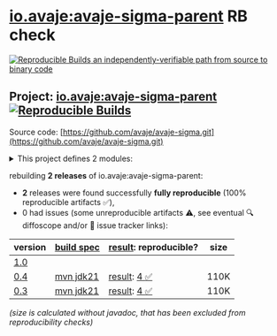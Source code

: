 [io.avaje:avaje-sigma-parent](https://central.sonatype.com/artifact/io.avaje/avaje-sigma-parent/versions) RB check
=======

[![Reproducible Builds](https://reproducible-builds.org/images/logos/rb.svg) an independently-verifiable path from source to binary code](https://reproducible-builds.org/)

## Project: [io.avaje:avaje-sigma-parent](https://central.sonatype.com/artifact/io.avaje/avaje-sigma-parent/versions) [![Reproducible Builds](https://img.shields.io/endpoint?url=https://raw.githubusercontent.com/jvm-repo-rebuild/reproducible-central/master/content/io/avaje/sigma/badge.json)](https://github.com/jvm-repo-rebuild/reproducible-central/blob/master/content/io/avaje/sigma/README.md)

Source code: [https://github.com/avaje/avaje-sigma.git](https://github.com/avaje/avaje-sigma.git)

<details><summary>This project defines 2 modules:</summary>

* [io.avaje:avaje-sigma](https://central.sonatype.com/artifact/io.avaje/avaje-sigma/overview)
* [io.avaje:avaje-sigma-parent](https://central.sonatype.com/artifact/io.avaje/avaje-sigma-parent/overview)
</details>

rebuilding **2 releases** of io.avaje:avaje-sigma-parent:
- **2** releases were found successfully **fully reproducible** (100% reproducible artifacts :white_check_mark:),
- 0 had issues (some unreproducible artifacts :warning:, see eventual :mag: diffoscope and/or :memo: issue tracker links):

| version | [build spec](/BUILDSPEC.md) | [result](https://reproducible-builds.org/docs/jvm/): reproducible? | size |
| -- | --------- | ------ | -- |
| [1.0](https://central.sonatype.com/artifact/io.avaje/avaje-sigma-parent/1.0/pom) | | | |
| [0.4](https://central.sonatype.com/artifact/io.avaje/avaje-sigma-parent/0.4/pom) | [mvn jdk21](avaje-sigma-0.4.buildspec) | [result](avaje-sigma-parent-0.4.buildinfo): [4 :white_check_mark: ](avaje-sigma-parent-0.4.buildcompare) | 110K |
| [0.3](https://central.sonatype.com/artifact/io.avaje/avaje-sigma-parent/0.3/pom) | [mvn jdk21](avaje-sigma-0.3.buildspec) | [result](avaje-sigma-parent-0.3.buildinfo): [4 :white_check_mark: ](avaje-sigma-parent-0.3.buildcompare) | 110K |

<i>(size is calculated without javadoc, that has been excluded from reproducibility checks)</i>
